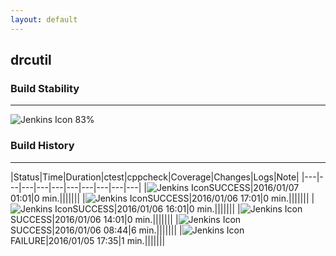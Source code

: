 ```yaml
---
layout: default
---
```

## drcutil
### Build Stability
___
![Jenkins Icon](http://jenkinshrg.github.io/images/48x48/health-80plus.png)
83%
  
### Build History
___
|Status|Time|Duration|<span class='badge'>ctest</span>|<span class='badge'>cppcheck</span>|Coverage|Changes|Logs|Note|
|---|---|---|---|---|---|---|---|---|---|
|![Jenkins Icon](http://jenkinshrg.github.io/images/24x24/blue.png)SUCCESS|2016/01/07 01:01|0 min.|||||||
|![Jenkins Icon](http://jenkinshrg.github.io/images/24x24/blue.png)SUCCESS|2016/01/06 17:01|0 min.|||||||
|![Jenkins Icon](http://jenkinshrg.github.io/images/24x24/blue.png)SUCCESS|2016/01/06 16:01|0 min.|||||||
|![Jenkins Icon](http://jenkinshrg.github.io/images/24x24/blue.png)SUCCESS|2016/01/06 14:01|0 min.|||||||
|![Jenkins Icon](http://jenkinshrg.github.io/images/24x24/blue.png)SUCCESS|2016/01/06 08:44|6 min.|||||||
|![Jenkins Icon](http://jenkinshrg.github.io/images/24x24/red.png)FAILURE|2016/01/05 17:35|1 min.|||||||
